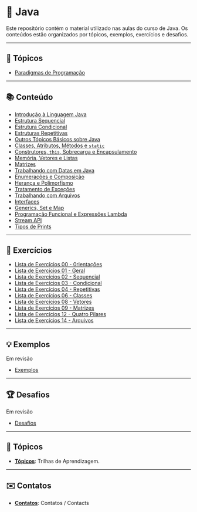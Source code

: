 # 📘 Java

Este repositório contém o material utilizado nas aulas do curso de Java. Os conteúdos estão organizados por tópicos, exemplos, exercícios e desafios.

---

## 📂 Tópicos

- [Paradigmas de Programação](https://ricardotecpro.github.io/ads_mod_10_paradigmas_e_padroes_de_projeto/)

---

## 📚 Conteúdo

- [Introdução à Linguagem Java](topicos/01_introducao_a_linguagem_java.md)
- [Estrutura Sequencial](topicos/02_estrutura_sequencial.md)
- [Estrutura Condicional](topicos/03_estrutura_condicional.md)
- [Estruturas Repetitivas](topicos/04_estruturas_repetitivas.md)
- [Outros Tópicos Básicos sobre Java](topicos/05_outros_topicos_basicos_sobre_java.md)
- [Classes, Atributos, Métodos e `static`](topicos/06_classes_atributos_metodos_static.md)
- [Construtores, `this`, Sobrecarga e Encapsulamento](topicos/07_construtores_this_sobrecarga_encapsulamento.md)
- [Memória, Vetores e Listas](topicos/08_memoria_vetores_listas.md)
- [Matrizes](topicos/09_matrizes.md)
- [Trabalhando com Datas em Java](topicos/10_trabalhando_com_datas_em_java.md)
- [Enumerações e Composição](topicos/11_enumeracoes_e_composicao.md)
- [Herança e Polimorfismo](topicos/12_heranca_e_polimorfismo.md)
- [Tratamento de Exceções](topicos/13_tratamento_de_excecoes.md)
- [Trabalhando com Arquivos](topicos/14_trabalhando_com_arquivos.md)
- [Interfaces](topicos/15_interfaces.md)
- [Generics, Set e Map](topicos/16_generics_set_map.md)
- [Programação Funcional e Expressões Lambda](topicos/17_programacao_funcional_e_expressoes_lambda.md)
- [Stream API](topicos/18_stream_api.md)
- [Tipos de Prints](topicos/19_prints_java.md)

---

## 🧩 Exercícios

- [Lista de Exercícios 00 - 0rientações](exercicios/lista_exercicios_orientacoes.md)
- [Lista de Exercícios 01 - Geral](extras/lista_exercicios_01_final.md)
- [Lista de Exercícios 02 - Sequencial](exercicios/lista_exercicios_02_sequencial.md)
- [Lista de Exercícios 03 - Condicional](exercicios/lista_exercicios_03_condicional.md)
- [Lista de Exercícios 04 - Repetitivas](exercicios/lista_exercicios_04_repetitivas.md)
- [Lista de Exercícios 06 - Classes](exercicios/lista_exercicios_06_classes.md)
- [Lista de Exercícios 08 - Vetores](exercicios/lista_exercicios_08_vetores.md)
- [Lista de Exercícios 09 - Matrizes](exercicios/lista_exercicios_09_matrizes.md)
- [Lista de Exercícios 12 - Quatro Pilares](exercicios/lista_exercicios_12_quatro_pilares.md)
- [Lista de Exercícios 14 - Arquivos](exercicios/lista_exercicios_14_arquivos.md)

---

## 💡 Exemplos

Em revisão 

- [Exemplos](exemplos/exemplo_01.md)


---

## 🏆 Desafios

Em revisão

- [Desafios](desafios/desafio_01.md)

---

## 🔗 Tópicos

* **[Tópicos](/ricardotecpro.github.io/topicos.md)**: Trilhas de Aprendizagem.

---

## ✉️ Contatos

* **[Contatos](/ricardotecpro.github.io/contatos.md)**: Contatos / Contacts
